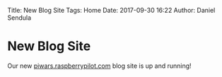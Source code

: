 Title: New Blog Site
Tags: Home
Date: 2017-09-30 16:22
Author: Daniel Sendula

# New Blog Site

Our new [piwars.raspberrypilot.com](http://piwars.raspberryPilot.com) blog site 
is up and running!
